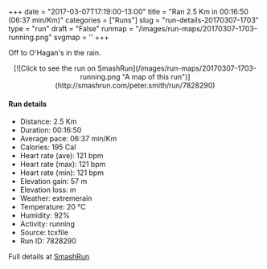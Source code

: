+++
date = "2017-03-07T17:19:00-13:00"
title = "Ran 2.5 Km in 00:16:50 (06:37 min/Km)"
categories = ["Runs"]
slug = "run-details-20170307-1703"
type = "run"
draft = "False"
runmap = "/images/run-maps/20170307-1703-running.png"
svgmap = '<polyline points="48 99, 48 100, 49 99, 50 98, 51 96, 53 94, 54 90, 55 89, 55 88, 55 88, 55 87, 54 86, 54 86, 55 85, 56 83, 58 80, 58 78, 58 78, 58 77, 58 78, 58 80, 57 79, 57 79, 57 79, 58 79, 55 79, 54 77, 52 76, 51 75, 48 74, 46 72, 45 66, 44 64, 44 62, 43 59, 42 58, 41 57, 38 56, 38 56, 38 55, 38 54, 39 52, 40 51, 41 48, 41 46, 42 44, 43 43, 44 42, 45 42, 45 41, 45 40, 47 34, 47 33, 46 33, 47 32, 48 29, 48 29, 49 26, 50 24, 50 23, 52 23, 53 20, 55 18, 56 14, 57 13, 57 11, 57 9, 58 5, 59 4, 59 3, 59 3, 61 0">'
+++

Off to O'Hagan's in the rain. 


<!--more-->

<center>
[![Click to see the run on SmashRun](/images/run-maps/20170307-1703-running.png "A map of this run")](http://smashrun.com/peter.smith/run/7828290)
</center>

#### Run details

* Distance: 2.5 Km
* Duration: 00:16:50
* Average pace: 06:37 min/Km
* Calories: 195 Cal
* Heart rate (ave): 121 bpm
* Heart rate (max): 121 bpm
* Heart rate (min): 121 bpm
* Elevation gain: 57 m
* Elevation loss:  m
* Weather: extremerain
* Temperature: 20 &deg;C
* Humidity: 92%
* Activity: running
* Source: tcxfile
* Run ID: 7828290

Full details at [SmashRun](http://smashrun.com/peter.smith/run/7828290)